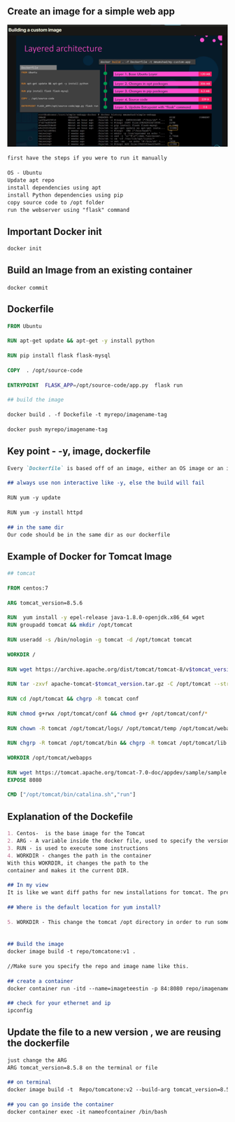 ## Create an image for a simple web app
![custom image](https://github.com/sheyijojo/Docker_CERT/blob/main/_assets/custom_image.png?raw=true)
```md
first have the steps if you were to run it manually

OS - Ubuntu
Update apt repo
install dependencies using apt
install Python dependencies using pip
copy source code to /opt folder
run the webserver using "flask" command
```

## Important Docker init 

```md
docker init

```

## Build an Image from an existing container
`docker commit`


## Dockerfile
```Dockerfile
FROM Ubuntu

RUN apt-get update && apt-get -y install python

RUN pip install flask flask-mysql

COPY  . /opt/source-code

ENTRYPOINT  FLASK_APP=/opt/source-code/app.py  flask run

## build the image

docker build . -f Dockefile -t myrepo/imagename-tag

docker push myrepo/imagename-tag

```
## Key point - -y, image, dockerfile
```md
Every `Dockerfile` is based off of an image, either an OS image or an image created before based on an OS.

## always use non interactive like -y, else the build will fail

RUN yum -y update 

RUN yum -y install httpd 

## in the same dir
Our code should be in the same dir as our dockerfile 
```


## Example of Docker for Tomcat Image 

```dockerfile
## tomcat 

FROM centos:7

ARG tomcat_version=8.5.6

RUN  yum install -y epel-release java-1.8.0-openjdk.x86_64 wget
RUN groupadd tomcat && mkdir /opt/tomcat

RUN useradd -s /bin/nologin -g tomcat -d /opt/tomcat tomcat

WORKDIR /

RUN wget https://archive.apache.org/dist/tomcat/tomcat-8/v$tomcat_version/bin/apache-tomcat-$tomcat_version.tar.gz

RUN tar -zxvf apache-tomcat-$tomcat_version.tar.gz -C /opt/tomcat --strip-components=1

RUN cd /opt/tomcat && chgrp -R tomcat conf

RUN chmod g+rwx /opt/tomcat/conf && chmod g+r /opt/tomcat/conf/*

RUN chown -R tomcat /opt/tomcat/logs/ /opt/tomcat/temp /opt/tomcat/webapps /opt/tomcat/work

RUN chgrp -R tomcat /opt/tomcat/bin && chgrp -R tomcat /opt/tomcat/lib && chmod g+rwx /opt/tomcat/bin && chmod g+r /opt/tomcat/bin/*

WORKDIR /opt/tomcat/webapps

RUN wget https://tomcat.apache.org/tomcat-7.0-doc/appdev/sample/sample.war
EXPOSE 8080

CMD ["/opt/tomcat/bin/catalina.sh","run"]

```

## Explanation of the Dockefile 
```md
1. Centos-  is the base image for the Tomcat 
2. ARG - A variable inside the docker file, used to specify the version of the base image
3. RUN - is used to execute some instructions
4. WORKDIR - changes the path in the container
With this WOKRDIR, it changes the path to the 
container and makes it the current DIR.

## In my view
It is like we want diff paths for new installations for tomcat. The prev installations were for the base image I think.

## Where is the default location for yum install?

5. WORKDIR - This change the tomcat /opt directory in order to run some commands 


## Build the image
docker image build -t repo/tomcatone:v1 .

//Make sure you specify the repo and image name like this. 

## create a container
docker container run -itd --name=imageteestin -p 84:8080 repo/imagename:v1

## check for your ethernet and ip
ipconfig


```
## Update the file to a new version , we are reusing the dockerfile

```md
just change the ARG
ARG tomcat_version=8.5.8 on the terminal or file

## on terminal 
docker image build -t  Repo/tomcatone:v2 --build-arg tomcat_version=8.5.8 .

## you can go inside the container
docker container exec -it nameofcontainer /bin/bash
```





